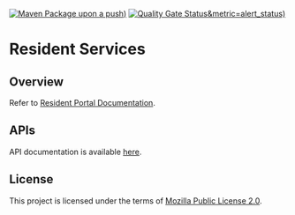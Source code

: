 [![Maven Package upon a push](https://github.com/mosip/resident-services/actions/workflows/push-trigger.yml/badge.svg?branch=release-1.2.1.x))](https://github.com/mosip/resident-services/actions/workflows/push-trigger.yml)
[![Quality Gate Status](https://sonarcloud.io/api/project_badges/measure?project=mosip_resident-services&id=mosip_resident-services&branch=release-1.2.1.x)&metric=alert_status)](https://sonarcloud.io/dashboard?id=mosip_resident-services&branch=release-1.2.1.x)

# Resident Services
## Overview
Refer to [Resident Portal Documentation](https://docs.mosip.io/1.2.0/modules/resident-services).

## APIs
API documentation is available [here](https://mosip.stoplight.io/docs/resident).

## License
This project is licensed under the terms of [Mozilla Public License 2.0](LICENSE).



